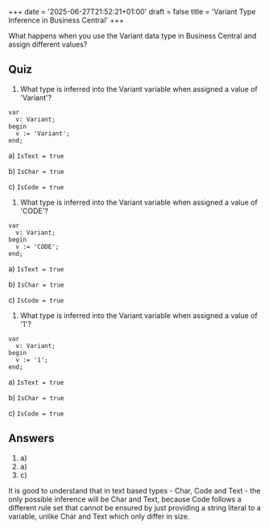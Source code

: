 +++
date = '2025-06-27T21:52:21+01:00'
draft = false
title = 'Variant Type Inference in Business Central'
+++

What happens when you use the Variant data type in Business Central and assign different values?

## Quiz

1. What type is inferred into the Variant variable when assigned a value of 'Variant'?

```al
var
  v: Variant;
begin
  v := 'Variant';
end;
```

  a) `IsText = true`

  b) `IsChar = true`

  c) `IsCode = true`

1. What type is inferred into the Variant variable when assigned a value of 'CODE'?

```al
var
  v: Variant;
begin
  v := 'CODE';
end;
```

  a) `IsText = true`

  b) `IsChar = true`

  c) `IsCode = true`

1. What type is inferred into the Variant variable when assigned a value of '1'?

```al
var
  v: Variant;
begin
  v := '1';
end;
```

  a) `IsText = true`

  b) `IsChar = true`

  c) `IsCode = true`

## Answers

1. a)
1. a)
1. c)

It is good to understand that in text based types - Char, Code and Text - the only possible inference will be Char and Text, because Code follows a different rule set that cannot be ensured by just providing a string literal to a variable, unlike Char and Text which only differ in size.
